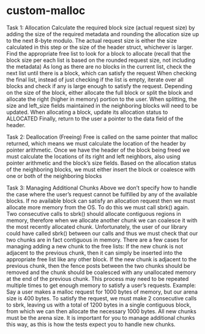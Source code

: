 # custom-malloc
Task 1: Allocation
Calculate the required block size (actual request size) by adding the size of the required metadata and rounding the allocation size up to the next 8-byte modulo. The actual request size is either the size calculated in this step or the size of the header struct, whichever is larger.
Find the appropriate free list to look for a block to allocate (recall that the block size per each list is based on the rounded request size, not including the metadata)
As long as there are no blocks in the current list, check the next list until there is a block, which can satisfy the request
When checking the final list, instead of just checking if the list is empty, iterate over all blocks and check if any is large enough to satisfy the request.
Depending on the size of the block, either allocate the full block or split the block and allocate the right (higher in memory) portion to the user.
When splitting, the size and left_size fields maintained in the neighboring blocks will need to be updated.
When allocating a block, update its allocation status to ALLOCATED
Finally, return to the user a pointer to the data field of the header.

Task 2: Deallocation (Freeing)
Free is called on the same pointer that malloc returned, which means we must calculate the location of the header by pointer arithmetic.
Once we have the header of the block being freed we must calculate the locations of its right and left neighbors, also using pointer arithmetic and the block’s size fields.
Based on the allocation status of the neighboring blocks, we must either insert the block or coalesce with one or both of the neighboring blocks


Task 3: Managing Additional Chunks
Above we don’t specify how to handle the case where the user’s request cannot be fulfilled by any of the available blocks.
If no available block can satisfy an allocation request then we must allocate more memory from the OS. To do this we must call sbrk() again.
Two consecutive calls to sbrk() should allocate contiguous regions in memory, therefore when we allocate another chunk we can coalesce it with the most recently allocated chunk. Unfortunately, the user of our library could have called sbrk() between our calls and thus we must check that our two chunks are in fact contiguous in memory.
There are a few cases for managing adding a new chunk to the free lists:
If the new chunk is not adjacent to the previous chunk, then it can simply be inserted into the appropriate free list like any other block.
If the new chunk is adjacent to the previous chunk, then the fence posts between the two chunks should be removed and the chunk should be coalesced with any unallocated memory at the end of the previous chunk.
This process may need to be repeated multiple times to get enough memory to satisfy a user’s requests.
Example: Say a user makes a malloc request for 1000 bytes of memory, but our arena size is 400 bytes. To satisfy the request, we must make 2 consecutive calls to sbrk, leaving us with a total of 1200 bytes in a single contiguous block, from which we can then allocate the necessary 1000 bytes. All new chunks must be the arena size. It is important for you to manage additional chunks this way, as this is how the tests expect you to handle new chunks.
